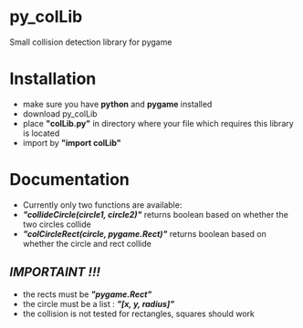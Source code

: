 # py_colLib
Small collision detection library for pygame

# Installation
* make sure you have **python** and **pygame** installed
* download py_colLib
* place **"colLib.py"** in directory where your file which requires this library is located
* import by **"import colLib"**

# Documentation
* Currently only two functions are available:
* **_"collideCircle(circle1, circle2)"_** returns boolean based on whether the two circles collide
* **_"colCircleRect(circle, pygame.Rect)"_** returns boolean based on whether the circle and rect collide
## **_IMPORTAINT !!!_**
* the rects must be **_"pygame.Rect"_**
* the circle must be a list : **_"[x, y, radius]"_**
* the collision is not tested for rectangles, squares should work
